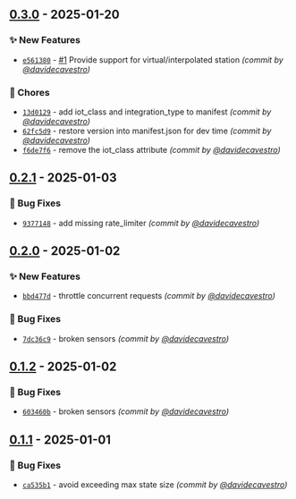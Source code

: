 
## [0.3.0] - 2025-01-20
### :sparkles: New Features
- [`e561380`](https://github.com/davidecavestro/meteonetwork-weather/commit/e56138011ed8be80dcb46c57314b7775398a3565) - [#1](https://github.com/davidecavestro/meteonetwork-weather/pull/1) Provide support for virtual/interpolated station *(commit by [@davidecavestro](https://github.com/davidecavestro))*

### :wrench: Chores
- [`13d0129`](https://github.com/davidecavestro/meteonetwork-weather/commit/13d01290ec849dd5b30a175b482bc46b0404c52a) - add iot_class and integration_type to manifest *(commit by [@davidecavestro](https://github.com/davidecavestro))*
- [`62fc5d9`](https://github.com/davidecavestro/meteonetwork-weather/commit/62fc5d928c538940530bb237c73d8ec58e08f520) - restore version into manifest.json for dev time *(commit by [@davidecavestro](https://github.com/davidecavestro))*
- [`f6de7f6`](https://github.com/davidecavestro/meteonetwork-weather/commit/f6de7f6b967244dd87e9458c8b1c1a827d7335a2) - remove the iot_class attribute *(commit by [@davidecavestro](https://github.com/davidecavestro))*


## [0.2.1] - 2025-01-03
### :bug: Bug Fixes
- [`9377148`](https://github.com/davidecavestro/meteonetwork-weather/commit/93771481235277f680d2a3fb3b8b0f6f58c63bf5) - add missing rate_limiter *(commit by [@davidecavestro](https://github.com/davidecavestro))*


## [0.2.0] - 2025-01-02
### :sparkles: New Features
- [`bbd477d`](https://github.com/davidecavestro/meteonetwork-weather/commit/bbd477d49adc8510b6fd31329ebe7a02928c731c) - throttle concurrent requests *(commit by [@davidecavestro](https://github.com/davidecavestro))*

### :bug: Bug Fixes
- [`7dc36c9`](https://github.com/davidecavestro/meteonetwork-weather/commit/7dc36c95458e547c00861c884af425ee1b55c9bb) - broken sensors *(commit by [@davidecavestro](https://github.com/davidecavestro))*


## [0.1.2] - 2025-01-02
### :bug: Bug Fixes
- [`603460b`](https://github.com/davidecavestro/meteonetwork-weather/commit/603460bc63cf04635790427a8029c3d8a9d78a40) - broken sensors *(commit by [@davidecavestro](https://github.com/davidecavestro))*


## [0.1.1] - 2025-01-01
### :bug: Bug Fixes
- [`ca535b1`](https://github.com/davidecavestro/meteonetwork-weather/commit/ca535b1fa7b751dfb42605a555b1202e3537a84f) - avoid exceeding max state size *(commit by [@davidecavestro](https://github.com/davidecavestro))*

[0.1.1]: https://github.com/davidecavestro/meteonetwork-weather/compare/0.1.0...0.1.1
[0.1.2]: https://github.com/davidecavestro/meteonetwork-weather/compare/0.1.1...0.1.2
[0.2.0]: https://github.com/davidecavestro/meteonetwork-weather/compare/0.1.2...0.2.0
[0.2.1]: https://github.com/davidecavestro/meteonetwork-weather/compare/0.2.0...0.2.1
[0.3.0]: https://github.com/davidecavestro/meteonetwork-weather/compare/0.2.1...0.3.0
